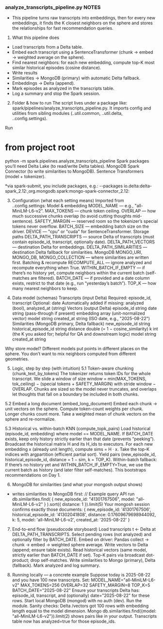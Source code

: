 ### analyze_transcripts_pipeline.py NOTES ###

- This pipeline turns raw transcripts into embeddings, then for every new embeddings, it finds the K closest neighbors on the sphere and stores the relationships for fast recommendation queries.

1) What this pipeline does 
- Load transcripts from a Delta table.
- Embed each transcript using a SentenceTransformer (chunk → embed → weighted average on the sphere).
- Find nearest neighbors: for each new embedding, compute top-K most similar historical episodes (cosine distance).
- Write results
- Similarities → MongoDB (primary) with automatic Delta fallback.
- Embeddings → Delta (append).
- Mark episodes as analyzed in the transcripts table.
- Log a summary and stop the Spark session.

2) Folder  & how to run
The script lives under a package like: spark/pipelines/analyze_transcripts_pipeline.py.
It imports config and utilities from sibling modules (..util.common, ..util.delta, ..config.settings).

Run
# from project root
python -m spark.pipelines.analyze_transcripts_pipeline
Spark packages you’ll need
Delta Lake (to read/write Delta tables).
MongoDB Spark Connector (to write similarities to MongoDB).
Sentence Transformers (model + tokenizer).

*via spark-submit, you include packages, e.g.:
--packages io.delta:delta-spark_2.12:<version>,org.mongodb.spark:mongo-spark-connector_2.12:<version>

3) Configuration (what each setting means)
Imported from ..config.settings:
Model & embedding
MODEL_NAME — e.g., "all-MiniLM-L6-v2".
MAX_TOKENS — chunk token ceiling.
OVERLAP — how much successive chunks overlap (to avoid cutting thoughts mid-sentence).
SAFETY_MARGIN — reserved room so the tokenizer’s special tokens never overflow.
BATCH_SIZE — embedding batch size on the driver.
DEVICE — "cpu" or "cuda" for SentenceTransformer.
Storage paths
DELTA_PATH_TRANSCRIPTS — source Delta of transcripts (must contain episode_id, transcript, optionally date).
DELTA_PATH_VECTORS — destination Delta for embeddings.
DELTA_PATH_SIMILARITIES — destination Delta fallback for similarities.
MongoDB
MONGO_URI, MONGO_DB, MONGO_COLLECTION — where similarities are written first.
Batching & recompute
RECOMPUTE_ALL — ignore analyzed and recompute everything when True.
WITHIN_BATCH_IF_EMPTY — if there’s no history yet, compute neighbors within the current batch (self-matches are filtered).
BATCH_DATE — if provided and a date column exists, restrict to that date (e.g., run “yesterday’s batch”).
TOP_K — how many nearest neighbors to keep.

4) Data model (schemas)
Transcripts (input Delta)
Required: episode_id, transcript
Optional: date
Automatically added if missing: analyzed (bool), analyzed_at (string)
Vectors (output Delta)
episode_id string
date string (pass-through if present)
embedding array<float> (unit-normalized vector)
model string
created_at string (ISO date, e.g., "2025-08-22")
Similarities (MongoDB primary, Delta fallback)
new_episode_id string
historical_episode_id string
distance double (= 1 − cosine_similarity)
k int (the K you asked for; helpful for QA and downstream logic)
model string
created_at string

Why store model? Different models put points in different places on the sphere. You don’t want to mix neighbors computed from different geometries.

5) Logic, step by step (with intuition)
5.1 Token-aware chunking (chunk_text_by_tokens)
The tokenizer returns token IDs for the whole transcript.
We slide a window of size window = min(MAX_TOKENS, tok_ceiling) − (special tokens + SAFETY_MARGIN) with stride window − OVERLAP.
Chunks are sized so the model never truncates, and overlaps let thoughts that fall on a boundary be included in both chunks.

5.2 Embed a long document (embed_long_document)
Embed each chunk → unit vectors on the sphere.
Compute token-count weights per chunk. Longer chunks count more.
Take a weighted mean of chunk vectors on the sphere and re-normalize.

5.3 Historical vs. within-batch KNN (compute_topk_pairs)
Load historical (episode_id, embedding) where model == MODEL_NAME.
If BATCH_DATE exists, keep only history strictly earlier than that date (prevents “peeking”).
Broadcast the historical matrix H and its H_ids to executors.
For each new embedding x (already unit length), compute sims = H · x.
Take the top-K indices with argpartition (efficient partial sort).
Yield pairs (new_episode_id, historical_episode_id, distance = 1 − sim, k = TOP_K).
Within-batch fallback: If there’s no history yet and WITHIN_BATCH_IF_EMPTY=True, we use the current batch as history (and later filter self-matches). This bootstraps recommendations on Day 1.

6) MongoDB for similarities (and what your mongosh output shows)

- writes similarities to MongoDB first:
// Example query API  run
db.similarities.find(
  { new_episode_id: "41301767506", model: "all-MiniLM-L6-v2" }
).sort({ distance: 1 }).limit(5)
Your mongosh session confirms exactly those documents:
{
  new_episode_id: '41301767506',
  historical_episode_id: '41302041808',
  distance: 0.17609679698944092,
  k: 5,
  model: 'all-MiniLM-L6-v2',
  created_at: '2025-08-22'
}


7) End-to-end flow (pseudocode storyboard)
Load transcripts t ← Delta at DELTA_PATH_TRANSCRIPTS.
Select pending rows (not analyzed) and optionally filter by BATCH_DATE.
Embed on driver: Pandas collect → chunk → embed → weighted sphere average.
Write vectors to Delta (append; ensure table exists).
Read historical vectors (same model, strictly earlier than BATCH_DATE if set).
Top-K pairs via broadcast dot-product; drop self-matches.
Write similarities to Mongo (primary), Delta (fallback).
Mark analyzed and log summary.

8) Running locally — a concrete example
Suppose today is 2025-08-22 and you have 100 new transcripts.
Set:
MODEL_NAME="all-MiniLM-L6-v2"
MAX_TOKENS=256
OVERLAP=32
SAFETY_MARGIN=8
TOP_K=5
BATCH_DATE="2025-08-22"
Ensure your transcripts Delta has: episode_id, transcript, and (optionally) date="2025-08-22" for these rows.
Start local MongoDB (mongod) with no auth (dev).
Run the module.
Sanity checks:
Delta /vectors got 100 rows with embedding length equal to the model dimension.
Mongo db.similarities.find({model: "all-MiniLM-L6-v2"}).limit(2) shows pairs like in your output.
Transcripts table now has analyzed=true for those episode_ids.
